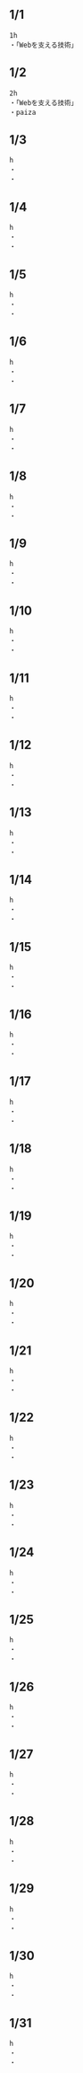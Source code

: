 ## 1/1
    1h
    ・「Webを支える技術」

## 1/2
    2h
    ・「Webを支える技術」
    ・paiza

## 1/3
    h
    ・
    ・

## 1/4
    h
    ・
    ・

## 1/5
    h
    ・
    ・

## 1/6
    h
    ・
    ・

## 1/7
    h
    ・
    ・

## 1/8
    h
    ・
    ・

## 1/9
    h
    ・
    ・

## 1/10
    h
    ・
    ・

## 1/11
    h
    ・
    ・

## 1/12
    h
    ・
    ・

## 1/13
    h
    ・
    ・

## 1/14
    h
    ・
    ・

## 1/15
    h
    ・
    ・

## 1/16
    h
    ・
    ・

## 1/17
    h
    ・
    ・

## 1/18
    h
    ・
    ・

## 1/19
    h
    ・
    ・

## 1/20
    h
    ・
    ・

## 1/21
    h
    ・
    ・

## 1/22
    h
    ・
    ・

## 1/23
    h
    ・
    ・

## 1/24
    h
    ・
    ・

## 1/25
    h
    ・
    ・

## 1/26
    h
    ・
    ・

## 1/27
    h
    ・
    ・

## 1/28
    h
    ・
    ・

## 1/29
    h
    ・
    ・

## 1/30
    h
    ・
    ・

## 1/31
    h
    ・
    ・